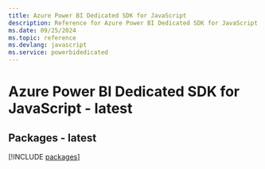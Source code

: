```yaml
---
title: Azure Power BI Dedicated SDK for JavaScript
description: Reference for Azure Power BI Dedicated SDK for JavaScript
ms.date: 09/25/2024
ms.topic: reference
ms.devlang: javascript
ms.service: powerbidedicated
---
```

# Azure Power BI Dedicated SDK for JavaScript - latest
## Packages - latest
[!INCLUDE [packages](power-bi-dedicated-index.md)]